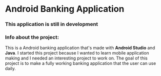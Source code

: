 # Android Banking Application

### This application is still in development

### Info about the project:
This is a Android banking application that's made with **Android Studio** and **Java**. 
I started this project because I wanted to learn mobile application making and I needed an interesting project to work on.
The goal of this project is to make a fully working banking application that the user can use daily.

